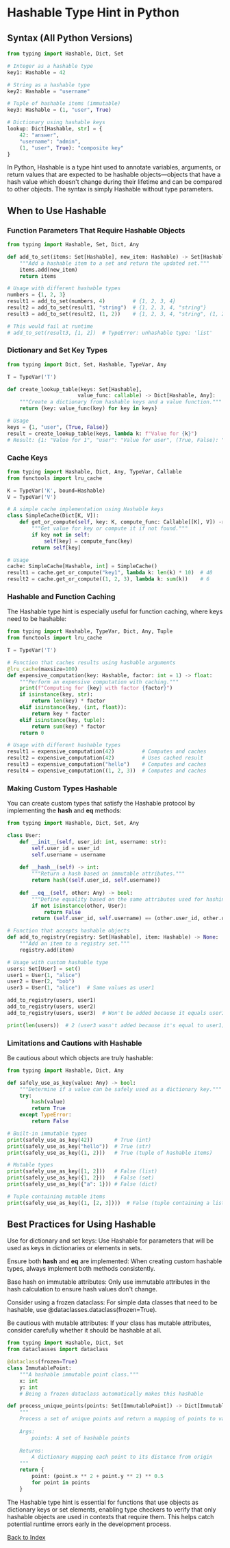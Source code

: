 # Hashable Type Hint in Python

## Syntax (All Python Versions)
```python
from typing import Hashable, Dict, Set

# Integer as a hashable type
key1: Hashable = 42

# String as a hashable type
key2: Hashable = "username"

# Tuple of hashable items (immutable)
key3: Hashable = (1, "user", True)

# Dictionary using hashable keys
lookup: Dict[Hashable, str] = {
    42: "answer",
    "username": "admin",
    (1, "user", True): "composite key"
}
```

In Python, Hashable is a type hint used to annotate variables, arguments, or return values that are expected to be hashable objects—objects that have a hash value which doesn't change during their lifetime and can be compared to other objects. The syntax is simply Hashable without type parameters.

## When to Use Hashable

### Function Parameters That Require Hashable Objects
```python
from typing import Hashable, Set, Dict, Any

def add_to_set(items: Set[Hashable], new_item: Hashable) -> Set[Hashable]:
    """Add a hashable item to a set and return the updated set."""
    items.add(new_item)
    return items

# Usage with different hashable types
numbers = {1, 2, 3}
result1 = add_to_set(numbers, 4)         # {1, 2, 3, 4}
result2 = add_to_set(result1, "string")  # {1, 2, 3, 4, "string"}
result3 = add_to_set(result2, (1, 2))    # {1, 2, 3, 4, "string", (1, 2)}

# This would fail at runtime
# add_to_set(result3, [1, 2])  # TypeError: unhashable type: 'list'
```

### Dictionary and Set Key Types
```python
from typing import Dict, Set, Hashable, TypeVar, Any

T = TypeVar('T')

def create_lookup_table(keys: Set[Hashable], 
                       value_func: callable) -> Dict[Hashable, Any]:
    """Create a dictionary from hashable keys and a value function."""
    return {key: value_func(key) for key in keys}

# Usage
keys = {1, "user", (True, False)}
result = create_lookup_table(keys, lambda k: f"Value for {k}")
# Result: {1: "Value for 1", "user": "Value for user", (True, False): "Value for (True, False)"}
```

### Cache Keys
```python
from typing import Hashable, Dict, Any, TypeVar, Callable
from functools import lru_cache

K = TypeVar('K', bound=Hashable)
V = TypeVar('V')

# A simple cache implementation using Hashable keys
class SimpleCache(Dict[K, V]):
    def get_or_compute(self, key: K, compute_func: Callable[[K], V]) -> V:
        """Get value for key or compute it if not found."""
        if key not in self:
            self[key] = compute_func(key)
        return self[key]

# Usage
cache: SimpleCache[Hashable, int] = SimpleCache()
result1 = cache.get_or_compute("key1", lambda k: len(k) * 10)  # 40
result2 = cache.get_or_compute((1, 2, 3), lambda k: sum(k))    # 6
```

### Hashable and Function Caching
The Hashable type hint is especially useful for function caching, where keys need to be hashable:
```python
from typing import Hashable, TypeVar, Dict, Any, Tuple
from functools import lru_cache

T = TypeVar('T')

# Function that caches results using hashable arguments
@lru_cache(maxsize=100)
def expensive_computation(key: Hashable, factor: int = 1) -> float:
    """Perform an expensive computation with caching."""
    print(f"Computing for {key} with factor {factor}")
    if isinstance(key, str):
        return len(key) * factor
    elif isinstance(key, (int, float)):
        return key * factor
    elif isinstance(key, tuple):
        return sum(key) * factor
    return 0

# Usage with different hashable types
result1 = expensive_computation(42)         # Computes and caches
result2 = expensive_computation(42)         # Uses cached result
result3 = expensive_computation("hello")    # Computes and caches
result4 = expensive_computation((1, 2, 3))  # Computes and caches
```

### Making Custom Types Hashable
You can create custom types that satisfy the Hashable protocol by implementing the __hash__ and __eq__ methods:
```python
from typing import Hashable, Dict, Set, Any

class User:
    def __init__(self, user_id: int, username: str):
        self.user_id = user_id
        self.username = username
    
    def __hash__(self) -> int:
        """Return a hash based on immutable attributes."""
        return hash((self.user_id, self.username))
    
    def __eq__(self, other: Any) -> bool:
        """Define equality based on the same attributes used for hashing."""
        if not isinstance(other, User):
            return False
        return (self.user_id, self.username) == (other.user_id, other.username)

# Function that accepts hashable objects
def add_to_registry(registry: Set[Hashable], item: Hashable) -> None:
    """Add an item to a registry set."""
    registry.add(item)

# Usage with custom hashable type
users: Set[User] = set()
user1 = User(1, "alice")
user2 = User(2, "bob")
user3 = User(1, "alice")  # Same values as user1

add_to_registry(users, user1)
add_to_registry(users, user2)
add_to_registry(users, user3)  # Won't be added because it equals user1

print(len(users))  # 2 (user3 wasn't added because it's equal to user1)
```

### Limitations and Cautions with Hashable
Be cautious about which objects are truly hashable:
```python
from typing import Hashable, Dict, Any

def safely_use_as_key(value: Any) -> bool:
    """Determine if a value can be safely used as a dictionary key."""
    try:
        hash(value)
        return True
    except TypeError:
        return False

# Built-in immutable types
print(safely_use_as_key(42))       # True (int)
print(safely_use_as_key("hello"))  # True (str)
print(safely_use_as_key((1, 2)))   # True (tuple of hashable items)

# Mutable types
print(safely_use_as_key([1, 2]))   # False (list)
print(safely_use_as_key({1, 2}))   # False (set)
print(safely_use_as_key({"a": 1})) # False (dict)

# Tuple containing mutable items
print(safely_use_as_key((1, [2, 3])))  # False (tuple containing a list)
```

## Best Practices for Using Hashable
Use for dictionary and set keys: Use Hashable for parameters that will be used as keys in dictionaries or elements in sets.

Ensure both __hash__ and __eq__ are implemented: When creating custom hashable types, always implement both methods consistently.

Base hash on immutable attributes: Only use immutable attributes in the hash calculation to ensure hash values don't change.

Consider using a frozen dataclass: For simple data classes that need to be hashable, use @dataclasses.dataclass(frozen=True).

Be cautious with mutable attributes: If your class has mutable attributes, consider carefully whether it should be hashable at all.

```python
from typing import Hashable, Dict, Set
from dataclasses import dataclass

@dataclass(frozen=True)
class ImmutablePoint:
    """A hashable immutable point class."""
    x: int
    y: int
    # Being a frozen dataclass automatically makes this hashable

def process_unique_points(points: Set[ImmutablePoint]) -> Dict[ImmutablePoint, float]:
    """
    Process a set of unique points and return a mapping of points to values.
    
    Args:
        points: A set of hashable points
    
    Returns:
        A dictionary mapping each point to its distance from origin
    """
    return {
        point: (point.x ** 2 + point.y ** 2) ** 0.5
        for point in points
    }
```

The Hashable type hint is essential for functions that use objects as dictionary keys or set elements, enabling type checkers to verify that only hashable objects are used in contexts that require them. This helps catch potential runtime errors early in the development process.



[Back to Index](../../README.md)
